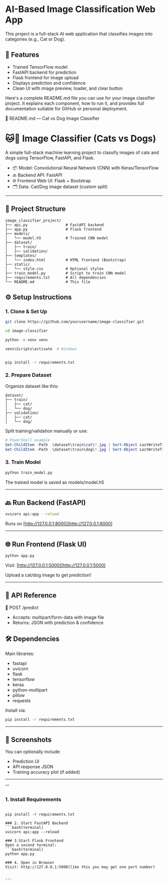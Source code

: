 # AI-Based Image Classification Web App

This project is a full-stack AI web application that classifies images into categories (e.g., Cat or Dog).

## 🧠 Features
- Trained TensorFlow model
- FastAPI backend for prediction
- Flask frontend for image upload
- Displays prediction and confidence
- Clean UI with image preview, loader, and clear button

Here's a complete README.md file you can use for your image classifier project. It explains each component, how to run it, and provides full documentation suitable for GitHub or personal deployment.

📄 README.md — Cat vs Dog Image Classifier

# 🐱🐶 Image Classifier (Cats vs Dogs)

A simple full-stack machine learning project to classify images of cats and dogs using TensorFlow, FastAPI, and Flask.

* 📦 Model: Convolutional Neural Network (CNN) with Keras/TensorFlow
* 🔙 Backend API: FastAPI
* 🌐 Frontend Web UI: Flask + Bootstrap
* 🗂 Data: Cat/Dog image dataset (custom split)

---

## 🚀 Project Structure

```
image_classifier_project/
├── api.py                 # FastAPI backend
├── app.py                 # Flask frontend
├── models/
│   └── model.h5           # Trained CNN model
├── dataset/
│   ├── train/
│   ├── validation/
├── templates/
│   └── index.html         # HTML frontend (Bootstrap)
├── static/
│   └── style.css          # Optional styles
├── train_model.py         # Script to train CNN model
├── requirements.txt       # All dependencies
└── README.md              # This file
```


## ⚙️ Setup Instructions

### 1. Clone & Set Up

```bash
git clone https://github.com/yourusername/image-classifier.git

cd image-classifier

python -m venv venv

venv\Scripts\activate  # Windows


pip install -r requirements.txt
```

### 2. Prepare Dataset

Organize dataset like this:

```
dataset/
├── train/
│   ├── cat/
│   └── dog/
├── validation/
│   ├── cat/
│   └── dog/
```

Split training/validation manually or use:

```powershell
# PowerShell example
Get-ChildItem -Path .\dataset\train\cat\*.jpg | Sort-Object LastWriteTime -Descending | Select-Object -First 30 | ForEach-Object { Copy-Item $_.FullName .\dataset\validation\cat\ }
Get-ChildItem -Path .\dataset\train\dog\*.jpg | Sort-Object LastWriteTime -Descending | Select-Object -First 30 | ForEach-Object { Copy-Item $_.FullName .\dataset\validation\dog\ }
```

### 3. Train Model

```bash
python train_model.py
```

The trained model is saved as models/model.h5

---

## 🔙 Run Backend (FastAPI)

```bash
uvicorn api:app --reload
```

Runs on [http://127.0.0.1:8000](http://127.0.0.1:8000)

---

## 🌐 Run Frontend (Flask UI)

```bash
python app.py
```

Visit: [http://127.0.0.1:5000](http://127.0.0.1:5000)

Upload a cat/dog image to get prediction!

---

## 🧪 API Reference

📮 POST /predict

* Accepts: multipart/form-data with image file
* Returns: JSON with prediction & confidence


## 🛠 Dependencies

Main libraries:

* fastapi
* uvicorn
* flask
* tensorflow
* keras
* python-multipart
* pillow
* requests

Install via:

```bash
pip install -r requirements.txt
```

---

## 📸 Screenshots

You can optionally include:

* Prediction UI
* API response JSON
* Training accuracy plot (if added)

---

'''

### 1. Install Requirements

```bash(terminal)

pip install -r requirements.txt

### 2. Start FastAPI Backend
```bash(terminal)
uvicorn api:app --reload

### 3.Start Flask Frontend
Open a second terminal:
```bash(terminal)
python app.py

### 4. Open in Browser
Visit: http://127.0.0.1:5000(like this you may get one port number)


'''
